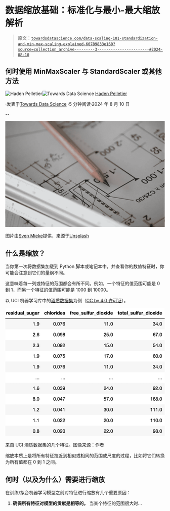 # 数据缩放基础：标准化与最小-最大缩放解析

> 原文：[`towardsdatascience.com/data-scaling-101-standardization-and-min-max-scaling-explained-60789833e160?source=collection_archive---------3-----------------------#2024-08-10`](https://towardsdatascience.com/data-scaling-101-standardization-and-min-max-scaling-explained-60789833e160?source=collection_archive---------3-----------------------#2024-08-10)

## 何时使用 MinMaxScaler 与 StandardScaler 或其他方法

[](https://medium.com/@pelletierhaden?source=post_page---byline--60789833e160--------------------------------)![Haden Pelletier](https://medium.com/@pelletierhaden?source=post_page---byline--60789833e160--------------------------------)[](https://towardsdatascience.com/?source=post_page---byline--60789833e160--------------------------------)![Towards Data Science](https://towardsdatascience.com/?source=post_page---byline--60789833e160--------------------------------) [Haden Pelletier](https://medium.com/@pelletierhaden?source=post_page---byline--60789833e160--------------------------------)

·发表于[Towards Data Science](https://towardsdatascience.com/?source=post_page---byline--60789833e160--------------------------------) ·5 分钟阅读·2024 年 8 月 10 日

--

![](img/313984af35da407a3d04a33d99f92fd4.png)

图片由[Sven Mieke](https://unsplash.com/@sxoxm?utm_source=medium&utm_medium=referral)提供，来源于[Unsplash](https://unsplash.com/?utm_source=medium&utm_medium=referral)

## 什么是缩放？

当你第一次将数据集加载到 Python 脚本或笔记本中，并查看你的数值特征时，你可能会注意到它们的量纲不同。

这意味着每一列或特征的范围都会有所不同。例如，一个特征的值范围可能是 0 到 1，而另一个特征的值范围可能是 1000 到 10000。

以 UCI 机器学习库中的[酒质数据集](https://archive.ics.uci.edu/dataset/186/wine+quality)为例（[CC by 4.0 许可证](https://creativecommons.org/licenses/by/4.0/legalcode)）。

![](img/dea0f3ee6807d0495ff610cbfe7f7afd.png)

来自 UCI 酒质数据集的几个特征。图像来源：作者

缩放本质上是将所有特征拉近到相似或相同的范围或尺度的过程，比如将它们转换为所有值都在 0 到 1 之间。

## 何时（以及为什么）需要进行缩放

在训练/拟合机器学习模型之前对特征进行缩放有几个重要原因：

1.  **确保所有特征对模型的贡献是相等的。** 当某个特征的范围很大时...
